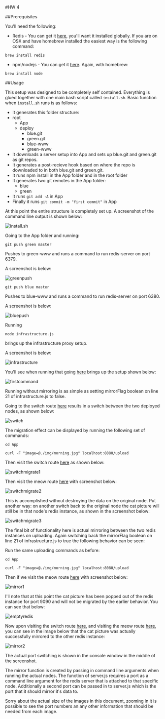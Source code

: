 #HW 4 

##Prerequisites

You'll need the following:

- Redis - You can get it [here](http://redis.io/), you'll want it installed globally.  If you are on OSX and have homebrew installed the easiest way is the following command:

`brew install redis`

- npm/nodejs - You can get it [here](https://nodejs.org/download/).  Again, with homebrew:

`brew install node`

##Usage

This setup was designed to be completely self contained.  Everything is glued together with one main bash script called `install.sh`.  Basic function when `install.sh` runs is as follows:

- It generates this folder structure:
- root
  - App
  - deploy
    - blue.git
    - green.git
    - blue-www
    - green-www
- It downloads a server setup into App and sets up blue.git and green.git as git repos.
- It generates a post-recieve hook based on where the repo is downloaded to in both blue.git and green.git.
- It runs npm install in the App folder and in the root folder
- It generates two git remotes in the App folder:
  - blue 
  - green
- It runs `git add -A` in App
- Finally it runs `git commit -m "first commit"` in App

At this point the entire structure is completely set up.  A screenshot of the command line output is shown below:

![install.sh](https://github.com/meneal/DevOpsHW4/blob/master/img/installsh.png)

Going to the App folder and running:

`git push green master`

Pushes to green-www and runs a command to run redis-server on port 6379.

A screenshot is below:

![greenpush](https://github.com/meneal/DevOpsHW4/blob/master/img/greenpush.png)

`git push blue master`

Pushes to blue-www and runs a command to run redis-server on port 6380.

A screenshot is below:

![bluepush](https://github.com/meneal/DevOpsHW4/blob/master/img/bluepush.png)

Running 

`node infrastructure.js` 

brings up the infrastructure proxy setup.

A screenshot is below:

![infrastructure](https://github.com/meneal/DevOpsHW4/blob/master/img/infrastructure.png)

You'll see when running that going [here](http://localhost:8080) brings up the setup shown below:

![firstcommand](https://github.com/meneal/DevOpsHW4/blob/master/img/firstcommand.png)

Running without mirroring is as simple as setting mirrorFlag boolean on line 21 of infrastructure.js to false.

Going to the switch route [here](http://localhost:8080/switch) results in a switch between the two deployed nodes, as shown below:

![switch](https://github.com/meneal/DevOpsHW4/blob/master/img/switch.png)

The migration effect can be displayed by running the following set of commands:


`cd App`

`curl -F "image=@./img/morning.jpg" localhost:8080/upload`

Then visit the switch route [here](http://localhost:8080/switch) as shown below:

![switchmigrate1](https://github.com/meneal/DevOpsHW4/blob/master/img/switchmigrate1.png)

Then visit the meow route [here](http://localhost:8080/meow) with screenshot below:

![switchmigrate2](https://github.com/meneal/DevOpsHW4/blob/master/img/switchmigrate2.png)

This is accomplished without destroying the data on the original node.  Put another way: on another switch back to the original node the cat picture will still be in that node's redis instance, as shown in the screenshot below:

![switchmigrate3](https://github.com/meneal/DevOpsHW4/blob/master/img/switchmigrate3.png)

The final bit of functionality here is actual mirroring between the two redis instances on uploading.  Again switching back the mirrorFlag boolean on line 21 of infrastructure.js to true the following behavior can be seen:

Run the same uploading commands as before:

`cd App`

`curl -F "image=@./img/morning.jpg" localhost:8080/upload`

Then if we visit the meow route [here](http://localhost:8080/meow) with screenshot below:

![mirror1](https://github.com/meneal/DevOpsHW4/blob/master/img/mirror1.png)

I'll note that at this point the cat picture has been popped out of the redis instance for port 9090 and will not be migrated by the earlier behavior.  You can see that below:

![emptyredis](https://github.com/meneal/DevOpsHW4/blob/master/img/emptyredis.png)

Now upon visiting the switch route [here](http://localhost:8080/switch), and visiting the meow route [here](http://localhost:8080/meow), you can see in the image below that the cat picture was actually successfully mirrored to the other redis instance:

![mirror2](https://github.com/meneal/DevOpsHW4/blob/master/img/mirror2.png)

The actual port switching is shown in the console window in the middle of the screenshot.

The mirror function is created by passing in command line arguments when running the actual nodes.  The function of server.js requires a port as a command line argument for the redis server that is attached to that specific node.  Additionally a second port can be passed in to server.js which is the port that it should mirror it's data to.  

Sorry about the actual size of the images in this document, zooming in it is possible to see the port numbers an any other information that should be needed from each image.

